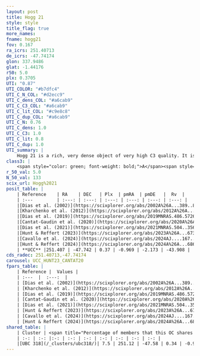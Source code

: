 ```yaml
---
layout: post
title: Hogg 21
style: style
title_flag: true
more_names: 
fname: hogg21
fov: 0.167
ra_icrs: 251.40713
de_icrs: -47.74174
glon: 337.9486
glat: -1.44176
r50: 5.0
plx: 0.3705
UTI: "0.87"
UTI_COLOR: "#b7dfc4"
UTI_C_N_COL: "#d2ecc9"
UTI_C_dens_COL: "#a6cab9"
UTI_C_C3_COL: "#a6cab9"
UTI_C_lit_COL: "#c9e8c8"
UTI_C_dup_COL: "#a6cab9"
UTI_C_N: 0.76
UTI_C_dens: 1.0
UTI_C_C3: 1.0
UTI_C_lit: 0.8
UTI_C_dup: 1.0
UTI_summary: |
    Hogg 21 is a rich, very dense object of very high C3 quality. It is well-studied in the literature. This object shares a very small percentage of members with a later reported entry.
class3: |
    <span style="color: green; font-weight: bold;">A</span><span style="color: green; font-weight: bold;">A</span>
r_50_val: 5.0
N_50_val: 133
scix_url: Hogg%2021
posit_table: |
    | Reference    | RA    | DEC   | Plx  | pmRA  | pmDE   |  Rv  |
    | :---         | :---: | :---: | :---: | :---: | :---: | :---: |
    |[Dias et al. (2002)](https://scixplorer.org/abs/2002A%26A...389..871D) | 251.404 | -47.733 | -- | -0.35 | -3.07 | -- |
    |[Kharchenko et al. (2012)](https://scixplorer.org/abs/2012A%26A...543A.156K) | 251.4 | -47.747 | -- | -3.25 | -3.02 | -- |
    |[Dias et al. (2019)](https://scixplorer.org/abs/2019MNRAS.486.5726D) | 251.404 | -47.733 | 0.347 | -0.96 | -2.174 | -41.031 |
    |[Cantat-Gaudin et al. (2020)](https://scixplorer.org/abs/2020A%26A...640A...1C) | 251.414 | -47.747 | 0.366 | -0.937 | -2.206 | -- |
    |[Dias et al. (2021)](https://scixplorer.org/abs/2021MNRAS.504..356D) | 251.405 | -47.747 | 0.377 | -0.96 | -2.207 | -2.217 |
    |[Hunt & Reffert (2023)](https://scixplorer.org/abs/2023A%26A...673A.114H) | 251.414 | -47.744 | 0.375 | -1.009 | -2.147 | -46.992 |
    |[Cavallo et al. (2024)](https://scixplorer.org/abs/2024AJ....167...12C) | 251.413 | -47.749 | 0.374 | -- | -- | -- |
    |[Hunt & Reffert (2024)](https://scixplorer.org/abs/2024A%26A...686A..42H) | 251.414 | -47.744 | 0.375 | -1.009 | -2.147 | -46.992 |
    | **UCC** |251.407 | -47.742 | 0.37 | -0.969 | -2.173 | -43.908 | 
cds_radec: 251.40713,-47.74174
carousel: UCC_HUNT23_CANTAT20
fpars_table: |
    | Reference |  Values |
    | :---  |  :---:  |
    | [Dias et al. (2002)](https://scixplorer.org/abs/2002A%26A...389..871D) | `E(B-V)=0.729, Dist=1750.0, Age=7.45` |
    | [Kharchenko et al. (2012)](https://scixplorer.org/abs/2012A%26A...543A.156K) | `e_bv=0.729, distance=1750, log_age=7.45` |
    | [Dias et al. (2019)](https://scixplorer.org/abs/2019MNRAS.486.5726D) | `E(B-V)=0.5, Dist=2637, logAge=7.621, Z=0.023` |
    | [Cantat-Gaudin et al. (2020)](https://scixplorer.org/abs/2020A%26A...640A...1C) | `AVNN=1.54, DMNN=12.16, AgeNN=7.95` |
    | [Dias et al. (2021)](https://scixplorer.org/abs/2021MNRAS.504..356D) | `Av=1.936, Dist=2311, logage=7.767, [Fe/H]=0.169` |
    | [Hunt & Reffert (2023)](https://scixplorer.org/abs/2023A%26A...673A.114H) | `AV50=1.818, diffAV50=1.04, MOD50=12.049, logAge50=7.971` |
    | [Cavallo et al. (2024)](https://scixplorer.org/abs/2024AJ....167...12C) | `AV50=2.0, dMod50=11.74, logAge50=8.15, [Fe/H]50=0.04` |
    | [Hunt & Reffert (2024)](https://scixplorer.org/abs/2024A%26A...686A..42H) | `MassJ=772.332` |
shared_table: |
    | Cluster | <span title="Percentage of members that this OC shares with the ones listed">%</span>   | RA   | DEC   | Plx   | pmRA  | pmDE  | Rv | UTI |
    | :-: | :-: |:-: | :-: | :-: | :-: | :-: | :-: | :-: |
    |[UBC 318](/_clusters/ubc318/)| 7.5 | 251.12 | -47.58 | 0.34 | -0.94 | -2.23 | -43.36 |0.14 |
---
```

